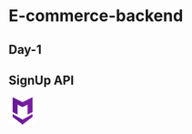 # E-commerce-backend


## Day-1

SignUp API
--------

![alt text](https://github.com/adam-p/markdown-here/raw/master/src/common/images/icon48.png "Logo Title Text 1")


